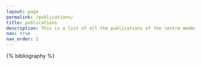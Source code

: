 ```yaml
---
layout: page
permalink: /publications/
title: publications
description: This is a list of all the publications of the centre members.
nav: true
nav_order: 2
---
```


<!-- _pages/publications.md -->
<div class="publications">
<!-- https://github.com/inukshuk/jekyll-scholar/tree/main -->
{% bibliography %}

</div>
